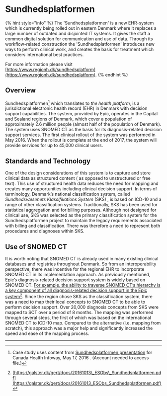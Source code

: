# Sundhedsplatformen

{% hint style="info" %}
The 'Sundhedsplatformen' is a new EHR-system which is currently being rolled out in eastern Denmark where it replaces a large number of outdated and disjointed IT systems. It gives the staff a common digital solution for communication and use of data. Through its workflow-related construction the 'Sundhedsplatformen' introduces new ways to perform clinical work, and creates the basis for treatment which considers international best practices.

For more information please visit [https://www.regionh.dk/sundhedsplatform](https://www.regionh.dk/sundhedsplatform).
{% endhint %}

## Overview

Sundhedsplatformen[^1] which translates to _the health platform_, is a jurisdictional electronic health record (EHR) in Denmark with decision support capabilities. The system, provided by Epic, operates in the Capital and Sealand regions of Denmark, which cover a population of approximately 2.6 million people (almost half of the population of Denmark). The system uses SNOMED CT as the basis for its diagnosis-related decision support services. The first clinical rollout of the system was performed in May 2016. When the rollout is complete at the end of 2017, the system will provide services for up to 45,000 clinical users.

## Standards and Technology

One of the design considerations of this system is to capture and store clinical data as structured content ( as opposed to unstructured or free text). This use of structured health data reduces the need for mapping and creates many opportunities including clinical decision support. In terms of terminology, Denmark’s national classification system, called _Sundhedsvæsenets Klassifikations System_ (SKS) , is based on ICD-10 and a range of other classification systems. Traditionally, SKS has been used for statistical aggregation and for billing purposes. Although not designed for clinical use, SKS was selected as the primary classification system for the Sundhedsplatformen project to maintain the legacy requirements associated with billing and classification. There was therefore a need to represent both procedures and diagnoses within SKS.

## Use of SNOMED CT

It is worth noting that SNOMED CT is already used in many existing clinical databases and registries throughout Denmark. So from an interoperability perspective, there was incentive for the regional EHR to incorporate SNOMED CT in its implementation approach. As previously mentioned, Epic’s diagnosis-related decision support system is widely based on SNOMED CT. [For example, the ability to traverse SNOMED CT’s hierarchy is a key component of all diagnosis-related decision support in the Epic system](#user-content-fn-2)[^2]. Since the region chose SKS as the classification system, there was a need to map their local concepts to SNOMED CT to be able to perform decision support. Over 20,000 diagnosis concepts from SKS were mapped to SCT over a period of 8 months. The mapping was performed through several steps, the first of which was based on the international SNOMED CT to ICD-10 map. Compared to the alternative (i.e. mapping from scratch), this approach was a major help and significantly increased the speed and ease of the mapping process.

***

[^1]: Case study uses content from [Sundhedsplatformen presentation](https://infocentral.infoway-inforoute.ca/en/resources/docs/snomedct/presentations/1023-kitta-lawton-and-gert-galster-presentation-may-17-2016) for Canada Health Infoway, May 17, 2016 . (Account needed to access file.)

[^2]: [https://galster.dk/gert/docs/20161013\_ESObs\_Sundhedsplatformen.pdf](https://galster.dk/gert/docs/20161013_ESObs_Sundhedsplatformen.pdf)
